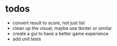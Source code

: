 # todos

* convert result to score, not just list
* clean up the visual, maybe use tkinter or similar
* create a gui to have a better game experience
* add unit tests